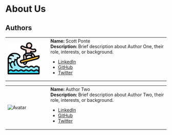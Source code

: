 # About Us

## Authors



<table style="border:none;">
	<tr>
		<td width="120">
			<img src="/assets/images/avatars/surfing.png" alt="Avatar" width="100" />
		</td>
		<td>
			<strong>Name:</strong> Scott Ponte<br>
			<strong>Description:</strong> Brief description about Author One, their role, interests, or background.<br>
			<ul>
				<li><a href="https://www.linkedin.com/in/scott-ponte-17b19269/">LinkedIn</a></li>
				<li><a href="https://github.com/authorone">GitHub</a></li>
				<li><a href="https://twitter.com/authorone">Twitter</a></li>
			</ul>
		</td>
	</tr>
</table>



<table style="border:none;">
	<tr>
		<td width="120">
			<img src="path/to/avatar2.jpg" alt="Avatar" width="100" />
		</td>
		<td>
			<strong>Name:</strong> Author Two<br>
			<strong>Description:</strong> Brief description about Author Two, their role, interests, or background.<br>
			<ul>
				<li><a href="https://linkedin.com/in/authortwo">LinkedIn</a></li>
				<li><a href="https://github.com/authortwo">GitHub</a></li>
				<li><a href="https://twitter.com/authortwo">Twitter</a></li>
			</ul>
		</td>
	</tr>
</table>